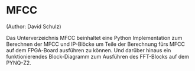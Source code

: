 # MFCC
(Author: David Schulz)

Das Unterverzeichnis MFCC beinhaltet eine Python Implementation zum Berechnen der MFCC und IP-Blöcke um Teile der Berechnung fürs MFCC auf dem FPGA-Board ausführen zu können.
Und darüber hinaus ein funktionierendes Block-Diagramm zum Ausführen des FFT-Blocks auf dem PYNQ-Z2.